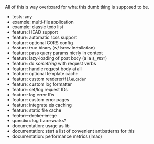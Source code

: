 All of this is way overboard for what this dumb thing is supposed to be.

* tests: any
* example: multi-file application
* example: classic todo list
* feature: HEAD support
* feature: automatic scss support
* feature: optional CORS config
* feature: true binary (w/ brew installation)
* feature: pass query params nicely in context
* feature: lazy-loading of post body (a la `$_POST`)
* feature: do _something_ with request verbs
* feature: handle request body at all
* feature: optional template cache
* feature: custom renderer/`fileLoader`
* feature: custom log formatter
* feature: set/log request IDs
* feature: log error IDs
* feature: custom error pages
* feature: integrate ejs caching
* feature: static file cache
* ~~feature: docker image~~
* question: log frameworks?
* documentation: usage as lib
* documentation: start a list of convenient antipatterns for this
* documentation: performance metrics (lmao)
